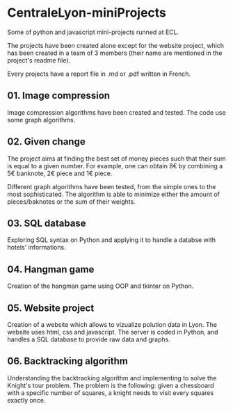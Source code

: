 # CentraleLyon-miniProjects

Some of python and javascript mini-projects runned at ECL. 

The projects have been created alone except for the website project, which has been created in a team of 3 members (their name are mentioned in the project's readme file).

Every projects have a report file in .md or .pdf written in French.

## 01. Image compression

Image compression algorithms have been created and tested. The code use some graph algorithms. 

## 02. Given change

The project aims at finding the best set of money pieces such that their sum is equal to a given number. For example, one can obtain 8€ by combining a 5€ banknote, 2€ piece and 1€ piece.

Different graph algorithms have been tested, from the simple ones to the most sophisticated. The algorithm is able to minimize either the amount of pieces/baknotes or the sum of their weights.

## 03. SQL database

Exploring SQL syntax on Python and applying it to handle a databse with hotels' informations.

## 04. Hangman game

Creation of the hangman game using OOP and tkinter on Python.

## 05. Website project

Creation of a website which allows to vizualize polution data in Lyon. The website uses html, css and javascript. The server is coded in Python, and handles a SQL database to provide raw data and graphs.

## 06. Backtracking algorithm

Understanding the backtracking algorithm and implementing to solve the Knight's tour problem. The problem is the following: given a chessboard with a specific number of squares, a knight needs to visit every squares exactly once. 
